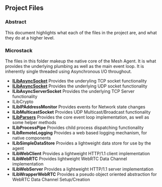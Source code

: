 ## Project Files

### Abstract
This document highlights what each of the files in the project are, and what they do at a higher level.

### Microstack
The files in this folder makeup the native core of the Mesh Agent. It is what provides the underlying plumbing as well
as the main event loop. It is inherently single threaded using Asynchronous I/O throughout.

- **[ILibAsyncSocket](files/ILibAsyncSocket.md)**
Provides the underyling TCP socket functionality
- **[ILibAsyncSocket](files/ILibAsyncUDPSocket.md)**
Provides the underlying UDP socket functionality
- **ILibAsyncServerSocket**
Provides the underlying TCP Server functionality
- ILibCrypto
- **ILibIPAddressMonitor**
Provides events for Network state changes
- **ILibMulticastSocket** 
Provides UDP Multicast/Broadcast functionality
- **[ILibParsers](files/ILibParsers.md)**
Provides the core event loop implementation, as well as some helper methods
- **ILibProcessPipe**
Provides child process dispatching functionality
- **ILibRemoteLogging**
Provides a web based logging mechanism, for native components
- **ILibSimpleDataStore**
Provides a lightweight data store for use by the agent
- **ILibWebClient**
Provides a lightweight HTTP/1.1 client implementation
- **ILibWebRTC**
Provides lightweight WebRTC Data Channel implementation
- **ILibWebServer**
Provides a lightweight HTTP/1.1 server implementation
- **ILibWrapperWebRTC**
Provides a pseudo object oriented abstraction for WebRTC Data Channel Setup/Creation
